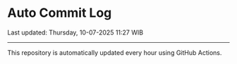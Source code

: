 # Auto Commit Log

Last updated: Thursday, 10-07-2025 11:27 WIB

---

This repository is automatically updated every hour using GitHub Actions.
